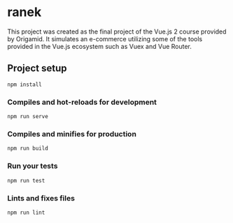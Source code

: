 # ranek

This project was created as the final project of the Vue.js 2 course provided by Origamid. It simulates an e-commerce utilizing some of the tools provided in the Vue.js ecosystem such as Vuex and Vue Router.

## Project setup
```
npm install
```

### Compiles and hot-reloads for development
```
npm run serve
```

### Compiles and minifies for production
```
npm run build
```

### Run your tests
```
npm run test
```

### Lints and fixes files
```
npm run lint
```


